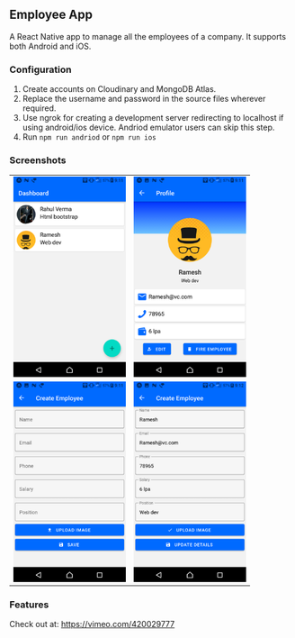 ## Employee App

A React Native app to manage all the employees of a company. It supports both Android and iOS.

### Configuration

1) Create accounts on Cloudinary and MongoDB Atlas.
2) Replace the username and password in the source files wherever required.
3) Use ngrok for creating a development server redirecting to localhost if using android/ios device. Andriod emulator users can skip this step.
4) Run `npm run andriod` or `npm run ios`

### Screenshots

<table>
 
 <tr>
  <td align="center"><img src="https://github.com/antimattercorrade/employee_app/blob/master/screenshots/EmployeeApp_1.png" width="200px;height:300px"/></td>
  <td align="center"><img src="https://github.com/antimattercorrade/employee_app/blob/master/screenshots/EmployeeApp_2.png" width="200px;height:300px"/></td>
     
 </tr>
 <tr>
    <td align="center"><img src="https://github.com/antimattercorrade/employee_app/blob/master/screenshots/EmployeeApp_3.png" width="200px;height:300px"/></td>
  <td align="center"><img src="https://github.com/antimattercorrade/employee_app/blob/master/screenshots/EmployeeApp_4.png" width="200px;height:300px"/></td>
    
  </tr>

</table>

### Features

Check out at: https://vimeo.com/420029777
